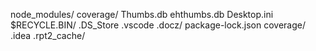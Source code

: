 node_modules/
coverage/
Thumbs.db
ehthumbs.db
Desktop.ini
\$RECYCLE.BIN/
.DS_Store
.vscode
.docz/
package-lock.json
coverage/
.idea
.rpt2_cache/

